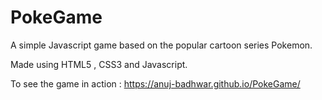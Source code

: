 # PokeGame
A simple Javascript game based on the popular cartoon series Pokemon.

Made using HTML5 , CSS3 and Javascript.

To see the game in action : 
https://anuj-badhwar.github.io/PokeGame/
